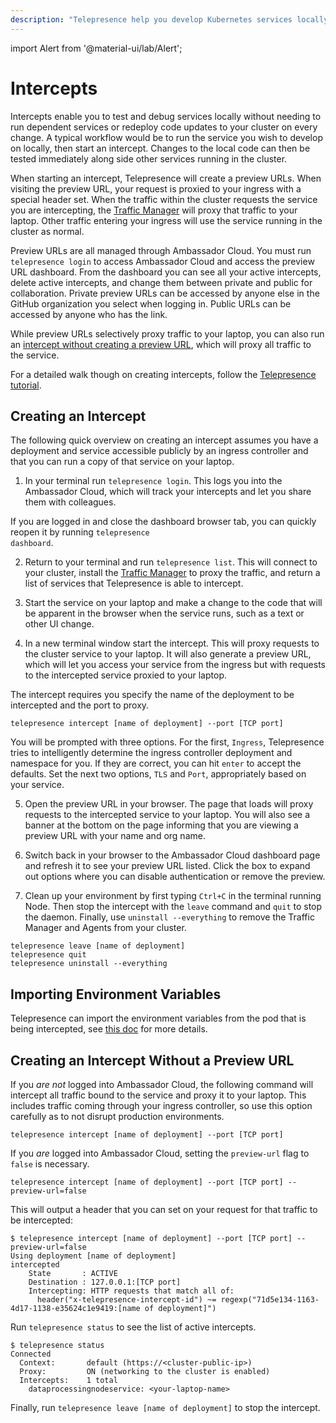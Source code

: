 ```yaml
---
description: "Telepresence help you develop Kubernetes services locally without running dependent services or redeploying code updates to your cluster on every change."
---
```


import Alert from '@material-ui/lab/Alert';

# Intercepts

Intercepts enable you to test and debug services locally without needing to run dependent services or redeploy code updates to your cluster on every change.  A typical workflow would be to run the service you wish to develop on locally, then start an intercept. Changes to the local code can then be tested immediately along side other services running in the cluster.

When starting an intercept, Telepresence will create a preview URLs. When visiting the preview URL, your request is proxied to your ingress with a special header set.  When the traffic within the cluster requests the service you are intercepting, the [Traffic Manager](../../reference) will proxy that traffic to your laptop.  Other traffic  entering your ingress will use the service running in the cluster as normal.

Preview URLs are all managed through Ambassador Cloud.  You must run `telepresence login` to access Ambassador Cloud and access the preview URL dashboard. From the dashboard you can see all your active intercepts, delete active intercepts, and change them between private and public for collaboration. Private preview URLs can be accessed by anyone else in the GitHub organization you select when logging in. Public URLs can be accessed by anyone who has the link.

While preview URLs selectively proxy traffic to your laptop, you can also run an [intercept without creating a preview URL](#creating-an-intercept-without-a-preview-url), which will proxy all traffic to the service.

<Alert severity="info">For a detailed walk though on creating intercepts, follow the <a href="../../tutorial/">Telepresence tutorial</a>.</Alert>

## Creating an Intercept

The following quick overview on creating an intercept assumes you have a deployment and service accessible publicly by an ingress controller and that you can run a copy of that service on your laptop.  

1. In your terminal run `telepresence login`. This logs you into the Ambassador Cloud, which will track your intercepts and let you share them with colleagues. 

  <Alert severity="info">If you are logged in and close the dashboard browser tab, you can quickly reopen it by running <code>telepresence dashboard</code>.</Alert>

2. Return to your terminal and run `telepresence list`.  This will connect to your cluster, install the [Traffic Manager](../../reference/) to proxy the traffic, and return a list of services that Telepresence is able to intercept.

3. Start the service on your laptop and make a change to the code that will be apparent in the browser when the service runs, such as a text or other UI change.

4. In a new terminal window start the intercept. This will proxy requests to the cluster service to your laptop.  It will also generate a preview URL, which will let you access your service from the ingress but with requests to the intercepted service proxied to your laptop.

  The intercept requires you specify the name of the deployment to be intercepted and the port to proxy. 

  ```
  telepresence intercept [name of deployment] --port [TCP port]
  ```

  You will be prompted with three options. For the first, `Ingress`, Telepresence tries to intelligently determine the ingress controller deployment and namespace for you.  If they are correct, you can hit `enter` to accept the defaults.  Set the next two options, `TLS` and `Port`, appropriately based on your service.

5. Open the preview URL in your browser. The page that loads will proxy requests to the intercepted service to your laptop. You will also see a banner at the bottom on the page informing that you are viewing a preview URL with your name and org name.

6. Switch back in your browser to the Ambassador Cloud dashboard page and refresh it to see your preview URL listed. Click the box to expand out options where you can disable authentication or remove the preview.
  
7. Clean up your environment by first typing `Ctrl+C` in the terminal running Node. Then stop the intercept with the `leave` command and `quit` to stop the daemon.  Finally, use `uninstall --everything` to remove the Traffic Manager and Agents from your cluster.

  ```
  telepresence leave [name of deployment]
  telepresence quit
  telepresence uninstall --everything
  ```

## Importing Environment Variables

Telepresence can import the environment variables from the pod that is being intercepted, see [this doc](../../reference/environment.md) for more details.

## Creating an Intercept Without a Preview URL

If you *are not* logged into Ambassador Cloud, the following command will intercept all traffic bound to the service and proxy it to your laptop. This includes traffic coming through your  ingress controller, so use this option carefully as to not disrupt production environments.

```
telepresence intercept [name of deployment] --port [TCP port] 
```

If you *are* logged into Ambassador Cloud, setting the `preview-url` flag to `false` is necessary.

```
telepresence intercept [name of deployment] --port [TCP port] --preview-url=false
```

This will output a header that you can set on your request for that traffic to be intercepted:

```
$ telepresence intercept [name of deployment] --port [TCP port] --preview-url=false
Using deployment [name of deployment]
intercepted
    State       : ACTIVE
    Destination : 127.0.0.1:[TCP port]
    Intercepting: HTTP requests that match all of:
      header("x-telepresence-intercept-id") ~= regexp("71d5e134-1163-4d17-1138-e35624c1e9419:[name of deployment]")
```

Run `telepresence status` to see the list of active intercepts.

```
$ telepresence status
Connected
  Context:       default (https://<cluster-public-ip>)
  Proxy:         ON (networking to the cluster is enabled)
  Intercepts:    1 total
    dataprocessingnodeservice: <your-laptop-name>
```

Finally, run `telepresence leave [name of deployment]` to stop the intercept.